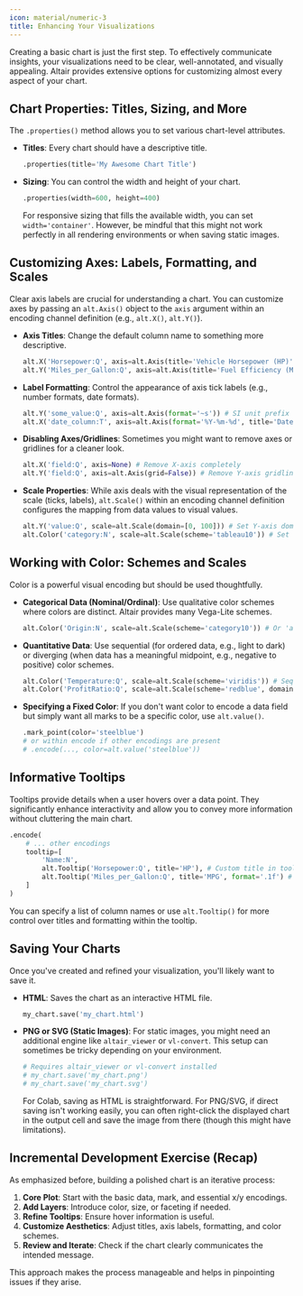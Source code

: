 ```yaml
---
icon: material/numeric-3
title: Enhancing Your Visualizations
---
```


Creating a basic chart is just the first step. To effectively communicate insights, your visualizations need to be clear, well-annotated, and visually appealing. Altair provides extensive options for customizing almost every aspect of your chart.

## Chart Properties: Titles, Sizing, and More

The `.properties()` method allows you to set various chart-level attributes.

* **Titles**: Every chart should have a descriptive title.
    ```python
    .properties(title='My Awesome Chart Title')
    ```
* **Sizing**: You can control the width and height of your chart.
    ```python
    .properties(width=600, height=400)
    ```
    For responsive sizing that fills the available width, you can set `width='container'`. However, be mindful that this might not work perfectly in all rendering environments or when saving static images.

## Customizing Axes: Labels, Formatting, and Scales

Clear axis labels are crucial for understanding a chart. You can customize axes by passing an `alt.Axis()` object to the `axis` argument within an encoding channel definition (e.g., `alt.X()`, `alt.Y()`).

* **Axis Titles**: Change the default column name to something more descriptive.
    ```python
    alt.X('Horsepower:Q', axis=alt.Axis(title='Vehicle Horsepower (HP)'))
    alt.Y('Miles_per_Gallon:Q', axis=alt.Axis(title='Fuel Efficiency (MPG)'))
    ```
* **Label Formatting**: Control the appearance of axis tick labels (e.g., number formats, date formats).
    ```python
    alt.Y('some_value:Q', axis=alt.Axis(format='~s')) # SI unit prefix (k, M, G)
    alt.X('date_column:T', axis=alt.Axis(format='%Y-%m-%d', title='Date')) # Date format
    ```
* **Disabling Axes/Gridlines**: Sometimes you might want to remove axes or gridlines for a cleaner look.
    ```python
    alt.X('field:Q', axis=None) # Remove X-axis completely
    alt.Y('field:Q', axis=alt.Axis(grid=False)) # Remove Y-axis gridlines
    ```
* **Scale Properties**: While axis deals with the visual representation of the scale (ticks, labels), `alt.Scale()` within an encoding channel definition configures the mapping from data values to visual values.
    ```python
    alt.Y('value:Q', scale=alt.Scale(domain=[0, 100])) # Set Y-axis domain
    alt.Color('category:N', scale=alt.Scale(scheme='tableau10')) # Set color scheme
    ```

## Working with Color: Schemes and Scales

Color is a powerful visual encoding but should be used thoughtfully.

* **Categorical Data (Nominal/Ordinal)**: Use qualitative color schemes where colors are distinct. Altair provides many Vega-Lite schemes.
    ```python
    alt.Color('Origin:N', scale=alt.Scale(scheme='category10')) # Or 'accent', 'paired', 'tableau20' etc.
    ```
* **Quantitative Data**: Use sequential (for ordered data, e.g., light to dark) or diverging (when data has a meaningful midpoint, e.g., negative to positive) color schemes.
    ```python
    alt.Color('Temperature:Q', scale=alt.Scale(scheme='viridis')) # Sequential
    alt.Color('ProfitRatio:Q', scale=alt.Scale(scheme='redblue', domainMid=0)) # Diverging
    ```
* **Specifying a Fixed Color**: If you don't want color to encode a data field but simply want all marks to be a specific color, use `alt.value()`.
    ```python
    .mark_point(color='steelblue')
    # or within encode if other encodings are present
    # .encode(..., color=alt.value('steelblue'))
    ```

## Informative Tooltips

Tooltips provide details when a user hovers over a data point. They significantly enhance interactivity and allow you to convey more information without cluttering the main chart.

```python
.encode(
    # ... other encodings
    tooltip=[
        'Name:N',
        alt.Tooltip('Horsepower:Q', title='HP'), # Custom title in tooltip
        alt.Tooltip('Miles_per_Gallon:Q', title='MPG', format='.1f') # Format number
    ]
)
```
You can specify a list of column names or use `alt.Tooltip()` for more control over titles and formatting within the tooltip.

## Saving Your Charts

Once you've created and refined your visualization, you'll likely want to save it.

* **HTML**: Saves the chart as an interactive HTML file.
    ```python
    my_chart.save('my_chart.html')
    ```
* **PNG or SVG (Static Images)**: For static images, you might need an additional engine like `altair_viewer` or `vl-convert`. This setup can sometimes be tricky depending on your environment.
    ```python
    # Requires altair_viewer or vl-convert installed
    # my_chart.save('my_chart.png')
    # my_chart.save('my_chart.svg')
    ```
    For Colab, saving as HTML is straightforward. For PNG/SVG, if direct saving isn't working easily, you can often right-click the displayed chart in the output cell and save the image from there (though this might have limitations).

## Incremental Development Exercise (Recap)

As emphasized before, building a polished chart is an iterative process:
1.  **Core Plot**: Start with the basic data, mark, and essential x/y encodings.
2.  **Add Layers**: Introduce color, size, or faceting if needed.
3.  **Refine Tooltips**: Ensure hover information is useful.
4.  **Customize Aesthetics**: Adjust titles, axis labels, formatting, and color schemes.
5.  **Review and Iterate**: Check if the chart clearly communicates the intended message.

This approach makes the process manageable and helps in pinpointing issues if they arise.
```
